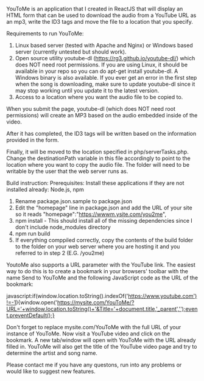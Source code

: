 YouToMe is an application that I created in ReactJS that will display an HTML form that can be used to download the audio from a YouTube URL as an mp3, write the ID3 tags and move the file to a location that you specify.

Requirements to run YouToMe:
1. Linux based server (tested with Apache and Nginx) or Windows based server (currently untested but should work).
2. Open source utility youtube-dl (https://rg3.github.io/youtube-dl/) which does NOT need root permissions. If you are using Linux, it should be available in your repo so you can do apt-get install youtube-dl. A Windows binary is also available. If you ever get an error in the first step when the song is downloading, make sure to update youtube-dl since it may stop working until you update it to the latest version.
3. Access to a location where you want the audio file to be copied to.

When you submit the page, youtube-dl (which does NOT need root permissions) will create an MP3 based on the audio embedded inside of the video. 

After it has completed, the ID3 tags will be written based on the information provided in the form.

Finally, it will be moved to the location specified in php/serverTasks.php. Change the destinationPath variable in this file accordingly to point to the location where you want to copy the audio file. The folder will need to be writable by the user that the web server runs as.

Build instruction:
Prerequisites: Install these applications if they are not installed already: Node.js, npm

1. Rename package.json.sample to package.json
2. Edit the "homepage" line in package.json and add the URL of your site so it reads "homepage":"https://wwwm.ysite.com/you2me",
3. npm install - This should install all of the missing dependencies since I don't include node_modules directory
4. npm run build
5. If everything comppiled correctly, copy the contents of the build folder to the folder on your web server where you are hosting it and you referred to in step 2 (E.G. /you2me)

YoutoMe also supports a URL parameter with the YouTube link. The easiest way to do this is to create a bookmark in your browsers' toolbar with the name Send to YouToMe and the following JavaScript code as the URL of the bookmark:

javascript:if(window.location.toString().indexOf('https://www.youtube.com')!=-1){window.open('https://mysite.com/YouToMe/?URL='+window.location.toString()+'&Title='+document.title,'_parent','');event.preventDefault();}

Don't forget to replace mysite.com/YouToMe with the full URL of your instance of YouToMe. Now visit a YouTube video and click on the bookmark. A new tab/window will open with YouToMe with the URL already filled in. YouToMe will also get the title of the YouTube video page and try to determine the artist and song name. 

Please contact me if you have any questons, run into any problems or would like to suggest new features. 
